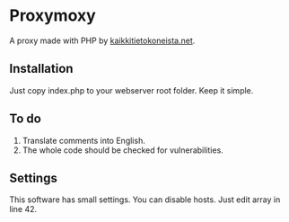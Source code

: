 # Proxymoxy
A proxy made with PHP by [kaikkitietokoneista.net](https://kaikkitietokoneista.net).

## Installation

Just copy index.php to your webserver root folder. Keep it simple.

## To do

1. Translate comments into English.
2. The whole code should be checked for vulnerabilities.

## Settings

This software has small settings. You can disable hosts. Just edit array in line 42.
